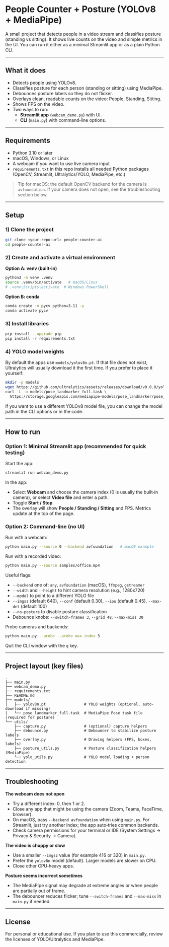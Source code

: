 # People Counter + Posture (YOLOv8 + MediaPipe)

A small project that detects people in a video stream and classifies posture (standing vs sitting). It shows live counts on the video and simple metrics in the UI. You can run it either as a minimal Streamlit app or as a plain Python CLI.

---

## What it does

- Detects people using YOLOv8.
- Classifies posture for each person (standing or sitting) using MediaPipe.
- Debounces posture labels so they do not flicker.
- Overlays clean, readable counts on the video: People, Standing, Sitting.
- Shows FPS on the video.
- Two ways to run:
  - **Streamlit app** (`webcam_demo.py`) with UI.
  - **CLI** (`main.py`) with command‑line options.

---

## Requirements

- Python 3.10 or later
- macOS, Windows, or Linux
- A webcam if you want to use live camera input
- `requirements.txt` in this repo installs all needed Python packages (OpenCV, Streamlit, Ultralytics/YOLO, MediaPipe, etc.)

> Tip for macOS: the default OpenCV backend for the camera is `avfoundation`. If your camera does not open, see the troubleshooting section below.

---

## Setup

### 1) Clone the project
```bash
git clone <your-repo-url> people-counter-ai
cd people-counter-ai
```

### 2) Create and activate a virtual environment

**Option A: venv (built‑in)**
```bash
python3 -m venv .venv
source .venv/bin/activate   # macOS/Linux
# .venv\Scripts\activate  # Windows PowerShell
```

**Option B: conda**
```bash
conda create -n pycv python=3.11 -y
conda activate pycv
```

### 3) Install libraries
```bash
pip install --upgrade pip
pip install -r requirements.txt
```

### 4) YOLO model weights
By default the apps use `models/yolov8n.pt`. If that file does not exist, Ultralytics will usually download it the first time. If you prefer to place it yourself:

```bash
mkdir -p models
wget https://github.com/ultralytics/assets/releases/download/v0.0.0/yolov8n.pt -P models/
curl -L -o models/pose_landmarker_full.task \
  https://storage.googleapis.com/mediapipe-models/pose_landmarker/pose_landmarker_full/float16/1/pose_landmarker_full.task
```

If you want to use a different YOLOv8 model file, you can change the model path in the CLI options or in the code.

---

## How to run

### Option 1: Minimal Streamlit app (recommended for quick testing)
Start the app:
```bash
streamlit run webcam_demo.py
```

In the app:
- Select **Webcam** and choose the camera index (0 is usually the built‑in camera), or select **Video file** and enter a path.
- Toggle **Start / Stop**.
- The overlay will show **People / Standing / Sitting** and FPS. Metrics update at the top of the page.

### Option 2: Command‑line (no UI)
Run with a webcam:
```bash
python main.py --source 0 --backend avfoundation   # macOS example
```
Run with a recorded video:
```bash
python main.py --source samples/office.mp4
```

Useful flags:
- `--backend` one of: `any`, `avfoundation` (macOS), `ffmpeg`, `gstreamer`
- `--width` and `--height` to hint camera resolution (e.g., 1280x720)
- `--model` to point to a different YOLO file
- `--imgsz` (default 640), `--conf` (default 0.30), `--iou` (default 0.45), `--max-det` (default 100)
- `--no-posture` to disable posture classification
- Debounce knobs: `--switch-frames 3`, `--grid 48`, `--max-miss 30`

Probe cameras and backends:
```bash
python main.py --probe --probe-max-index 3
```

Quit the CLI window with the `q` key.

---

## Project layout (key files)

```
.
├── main.py
├── webcam_demo.py
├── requirements.txt
├── README.md
├── models/
│   ├── yolov8n.pt                 # YOLO weights (optional, auto-download if missing)
│   └── pose_landmarker_full.task  # MediaPipe Pose task file (required for posture)
└── utils/
    ├── capture.py                 # (optional) capture helpers
    ├── debounce.py                # Debouncer to stabilize posture labels
    ├── overlay.py                 # Drawing helpers (FPS, boxes, labels)
    ├── posture_utils.py           # Posture classification helpers (MediaPipe)
    └── yolo_utils.py              # YOLO model loading + person detection

```

---

## Troubleshooting

**The webcam does not open**
- Try a different index: 0, then 1 or 2.
- Close any app that might be using the camera (Zoom, Teams, FaceTime, browser).
- On macOS, pass `--backend avfoundation` when using `main.py`. For Streamlit, just try another index; the app auto‑tries common backends.
- Check camera permissions for your terminal or IDE (System Settings → Privacy & Security → Camera).

**The video is choppy or slow**
- Use a smaller `--imgsz` value (for example 416 or 320) in `main.py`.
- Prefer the `yolov8n` model (default). Larger models are slower on CPU.
- Close other CPU‑heavy apps.

**Posture seems incorrect sometimes**
- The MediaPipe signal may degrade at extreme angles or when people are partially out of frame.
- The debouncer reduces flicker; tune `--switch-frames` and `--max-miss` in `main.py` if needed.


---

## License

For personal or educational use. If you plan to use this commercially, review the licenses of YOLO/Ultralytics and MediaPipe.
